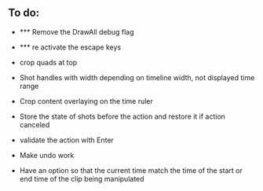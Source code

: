 

## To do:

- *** Remove the DrawAll debug flag
- *** re activate the escape keys

- crop quads at top

- Shot handles with width depending on timeline width, not displayed time range

- Crop content overlaying on the time ruler

- Store the state of shots before the action and restore it if action canceled

- validate the action with Enter

- Make undo work

- Have an option so that the current time match the time of the start or end time of the clip being manipulated
